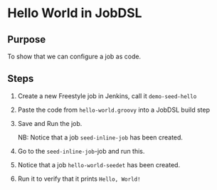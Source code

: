 # Hello World in JobDSL

## Purpose

To show that we can configure a job as code.

## Steps

1. Create a new Freestyle job in Jenkins, call it `demo-seed-hello`

1. Paste the code from `hello-world.groovy` into a JobDSL build step

1. Save and Run the job.

    NB: Notice that a job `seed-inline-job` has been created.

1. Go to the `seed-inline-job`-job and run this.

1. Notice that a job `hello-world-seedet` has been created.

1. Run it to verify that it prints `Hello, World!`
